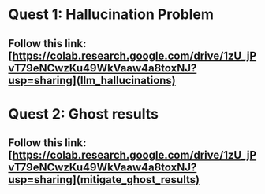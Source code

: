# Quest 1: Hallucination Problem
## Follow this link: [https://colab.research.google.com/drive/1zU_jPvT79eNCwzKu49WkVaaw4a8toxNJ?usp=sharing](llm_hallucinations)

# Quest 2: Ghost results
## Follow this link: [https://colab.research.google.com/drive/1zU_jPvT79eNCwzKu49WkVaaw4a8toxNJ?usp=sharing](mitigate_ghost_results)
